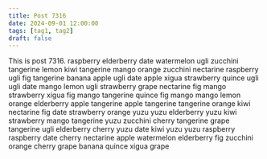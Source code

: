 ```yaml
---
title: Post 7316
date: 2024-09-01 12:00:00
tags: [tag1, tag2]
draft: false
---
```

This is post 7316.
raspberry
elderberry
date
watermelon
ugli
zucchini
tangerine
lemon
kiwi
tangerine
mango
orange
zucchini
nectarine
raspberry
ugli
fig
tangerine
banana
apple
ugli
date
apple
xigua
strawberry
quince
ugli
ugli
date
mango
lemon
ugli
strawberry
grape
nectarine
fig
mango
strawberry
xigua
fig
mango
tangerine
quince
fig
mango
mango
lemon
orange
elderberry
apple
tangerine
apple
tangerine
tangerine
orange
kiwi
nectarine
fig
date
strawberry
orange
yuzu
yuzu
elderberry
yuzu
kiwi
strawberry
mango
tangerine
yuzu
zucchini
cherry
tangerine
grape
tangerine
ugli
elderberry
cherry
yuzu
date
kiwi
yuzu
yuzu
raspberry
raspberry
date
cherry
nectarine
apple
watermelon
elderberry
fig
zucchini
orange
cherry
grape
banana
quince
xigua
grape
